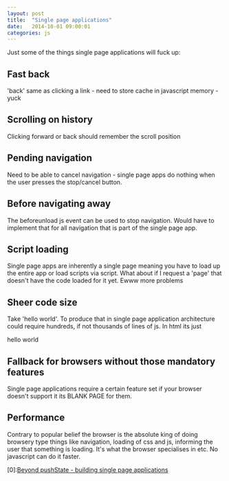 ```yaml
---
layout: post
title:  "Single page applications"
date:   2014-10-01 09:00:01
categories: js
---
```


Just some of the things single page applications will fuck up:

## Fast back

'back' same as clicking a link - need to store cache in javascript memory - yuck

## Scrolling on history

Clicking forward or back should remember the scroll position

## Pending navigation

Need to be able to cancel navigation - single page apps do nothing when the user presses the stop/cancel button.

## Before navigating away

The beforeunload js event can be used to stop navigation. Would have to implement that for all navigation that is part of the single page app.

## Script loading

Single page apps are inherently a single page meaning you have to load up the entire app or load scripts via script. What about if I request a 'page' that doesn't have the code loaded for it yet. Ewww more problems

## Sheer code size

Take 'hello world'. To produce that in single page application architecture could require hundreds, if not thousands of lines of js. In html its just <p>hello world</p>

## Fallback for browsers without those mandatory features

Single page applications require a certain feature set if your browser doesn't support it its BLANK PAGE for them.

## Performance

Contrary to popular belief the browser is the absolute king of doing browsery type things like navigation, loading of css and js, informing the user that something is loading. It's what the browser specialises in etc. No javascript can do it faster.

<a name="ref0"></a>[0]:[Beyond pushState - building single page applications](https://medium.com/joys-of-javascript/4353246f4480)
